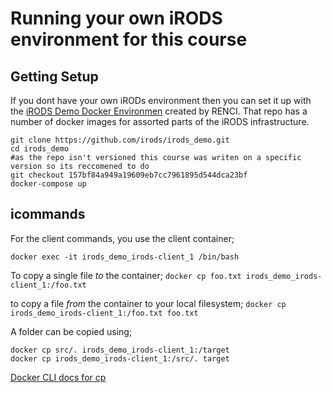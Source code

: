 # Running your own iRODS environment for this course

## Getting Setup
If you dont have your own iRODs environment then you can set it up with the [iRODS Demo Docker Environmen](https://github.com/irods/irods_demo) created by RENCI. That repo has a number of docker images for assorted parts of the iRODS infrastructure.

```
git clone https://github.com/irods/irods_demo.git
cd irods_demo
#as the repo isn't versioned this course was writen on a specific version so its reccomened to do  
git checkout 157bf84a949a19609eb7cc7961895d544dca23bf
docker-compose up
```
## icommands
For the client commands, you use the client container;

`docker exec -it irods_demo_irods-client_1 /bin/bash`

To copy a single file *to* the container;
`docker cp foo.txt irods_demo_irods-client_1:/foo.txt`

to copy a file *from* the container to your local filesystem;
`docker cp irods_demo_irods-client_1:/foo.txt foo.txt`

A folder can be copied using;

```
docker cp src/. irods_demo_irods-client_1:/target
docker cp irods_demo_irods-client_1:/src/. target
```
[Docker CLI docs for cp ](https://docs.docker.com/engine/reference/commandline/cp/)
